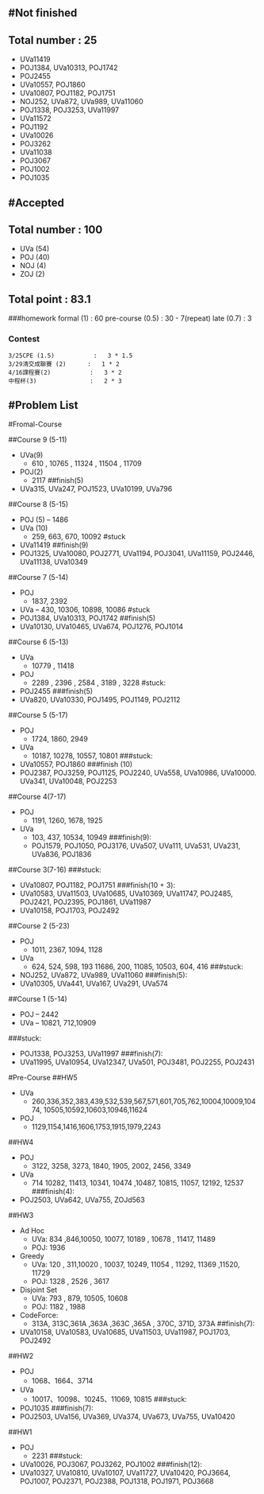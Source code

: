 #Not finished
---------------------------------------
## Total number : 25
- UVa11419
- POJ1384, UVa10313, POJ1742
- POJ2455
- UVa10557, POJ1860
- UVa10807, POJ1182, POJ1751
- NOJ252, UVa872, UVa989, UVa11060
- POJ1338, POJ3253, UVa11997
- UVa11572
- POJ1192
- UVa10026
- POJ3262
- UVa11038
- POJ3067
- POJ1002
- POJ1035


#Accepted
---------------------------------------
## Total number : 100
- UVa (54)
- POJ (40)
- NOJ (4)
- ZOJ (2)

## Total point : 83.1

###homework
    formal (1)          : 60
    pre-course (0.5)    : 30 - 7(repeat)
    late (0.7)          : 3

### Contest
    3/25CPE (1.5)           :   3 * 1.5
    3/29清交成聯賽 (2)      :   1 * 2
    4/16課程賽(2)           :   3 * 2
    中程杯(3)               :   2 * 3


#Problem List
---------------------------------------
#Fromal-Course

##Course 9 (5-11)
- UVa(9)
    - 610 , 10765 , 11324 , 11504 , 11709
- POJ(2)
    - 2117
##finish(5)
- UVa315, UVa247, POJ1523, UVa10199, UVa796



##Course 8 (5-15)
- POJ (5)
    – 1486
- UVa (10)
    - 259, 663, 670, 10092
#stuck
- UVa11419
##finish(9)
- POJ1325, UVa10080, POJ2771, UVa1194, POJ3041, UVa11159, POJ2446, UVa11138, UVa10349


##Course 7 (5-14)
- POJ
    - 1837, 2392
- UVa
    – 430, 10306, 10898, 10086
#stuck
- POJ1384, UVa10313, POJ1742
##finish(5)
- UVa10130, UVa10465, UVa674, POJ1276, POJ1014


##Course 6 (5-13)
- UVa
    - 10779 , 11418
- POJ
    - 2289 , 2396 , 2584 , 3189 , 3228
#stuck:
- POJ2455
###finish(5)
- UVa820, UVa10330, POJ1495, POJ1149, POJ2112


##Course 5 (5-17)
- POJ
    - 1724, 1860, 2949
- UVa
    -  10187, 10278, 10557, 10801
###stuck:
- UVa10557, POJ1860
###finish (10)
- POJ2387, POJ3259, POJ1125, POJ2240, UVa558, UVa10986, UVa10000. UVa341, UVa10048, POJ2253


##Course 4(7-17)
- POJ
    - 1191, 1260, 1678, 1925
- UVa
    - 103, 437, 10534, 10949
###finish(9):
    - POJ1579, POJ1050, POJ3176, UVa507, UVa111, UVa531, UVa231, UVa836, POJ1836


##Course 3(7-16)
###stuck:
- UVa10807, POJ1182, POJ1751
###finish(10 + 3):
- UVa10583, UVa11503, UVa10685, UVa10369, UVa11747, POJ2485, POJ2421, POJ2395, POJ1861, UVa11987
- UVa10158, POJ1703, POJ2492 


##Course 2 (5-23)
- POJ
    - 1011,     2367, 1094, 1128
- UVa
    - 624, 524, 598, 193    11686, 200, 11085, 10503, 604, 416
###stuck:
- NOJ252, UVa872, UVa989, UVa11060
###finish(5):
- UVa10305, UVa441, UVa167, UVa291, UVa574


##Course 1 (5-14)
- POJ
    – 2442
- UVa
    – 10821,    712,10909

###stuck:
- POJ1338, POJ3253, UVa11997
###finish(7):
- UVa11995, UVa10954, UVa12347, UVa501, POJ3481, POJ2255, POJ2431




#Pre-Course
##HW5
- UVa
    - 260,336,352,383,439,532,539,567,571,601,705,762,10004,10009,10474, 10505,10592,10603,10946,11624
- POJ
    - 1129,1154,1416,1606,1753,1915,1979,2243

##HW4
- POJ
    - 3122, 3258, 3273,    1840, 1905, 2002, 2456, 3349
- UVa
    - 714 10282, 11413,     10341, 10474 ,10487, 10815, 11057, 12192, 12537
###finish(4):
- POJ2503, UVa642, UVa755, ZOJd563

##HW3
- Ad Hoc
    - UVa: 834 ,846,10050, 10077, 10189 , 10678 , 11417, 11489
    - POJ: 1936
- Greedy
    - UVa: 120 , 311,10020 , 10037, 10249, 11054 , 11292, 11369 ,11520, 11729
    - POJ: 1328 , 2526 , 3617
- Disjoint Set
    - UVa: 793 , 879, 10505, 10608
    - POJ: 1182 , 1988 
- CodeForce:
    - 313A, 313C,361A ,363A ,363C ,365A , 370C, 371D, 373A
##finish(7):
- UVa10158, UVa10583, UVa10685, UVa11503, UVa11987, POJ1703, POJ2492

##HW2
- POJ
    - 1068、1664、3714
- UVa
    - 10017、10098、10245、11069, 10815
###stuck:
- POJ1035
###finish(7):
- POJ2503, UVa156, UVa369, UVa374, UVa673, UVa755, UVa10420

##HW1
- POJ
    - 2231
###stuck:
- UVa10026, POJ3067, POJ3262, POJ1002
###finish(12):
- UVa10327, UVa10810, UVa10107, UVa11727, UVa10420, POJ3664, POJ1007, POJ2371, POJ2388, POJ1318, POJ1971, POJ3668
